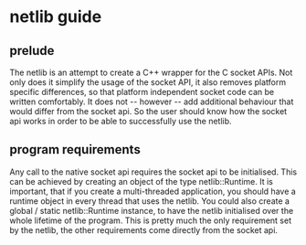 # netlib guide

## prelude

The netlib is an attempt to create a C++ wrapper for the C socket APIs. Not only does it simplify the usage of the socket API, it also removes platform specific differences, so that platform independent socket code can be written comfortably. It does not -- however -- add additional behaviour that would differ from the socket api. So the user should know how the socket api works in order to be able to successfully use the netlib.

## program requirements

Any call to the native socket api requires the socket api to be initialised. This can be achieved by creating an object of the type netlib::Runtime. It is important, that if you create a multi-threaded application, you should have a runtime object in every thread that uses the netlib. You could also create a global / static netlib::Runtime instance, to have the netlib initialised over the whole lifetime of the program. This is pretty much the only requirement set by the netlib, the other requirements come directly from the socket api.